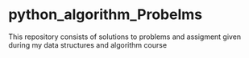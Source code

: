 # python_algorithm_Probelms
This repository consists of solutions to problems and assigment given during my data structures and algorithm course 
